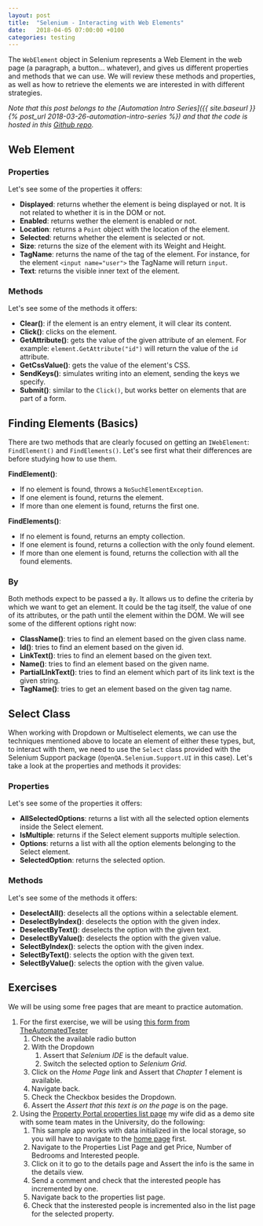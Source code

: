 ```yaml
---
layout: post
title:  "Selenium - Interacting with Web Elements"
date:   2018-04-05 07:00:00 +0100
categories: testing
---
```

The `WebElement` object in Selenium represents a Web Element in the web page (a paragraph, a button... whatever), and gives us different properties and methods that we can use. We will review these methods and properties, as well as how to retrieve the elements we are interested in with different strategies.

<!--more-->
*Note that this post belongs to the [Automation Intro Series]({{ site.baseurl }}{% post_url 2018-03-26-automation-intro-series %}) and that the code is hosted in this [Github repo](https://github.com/nereolopez/selenium-intro).* 

## Web Element

### Properties
Let's see some of the properties it offers:
- **Displayed**: returns whether the element is being displayed or not. It is not related to whether it is in the DOM or not. 
- **Enabled**: returns wether the element is enabled or not.
- **Location**: returns a `Point` object with the location of the element.
- **Selected**: returns whether the element is selected or not.
- **Size**: returns the size of the element with its Weight and Height.
- **TagName**: returns the name of the tag of the element. For instance, for the element `<input name="user">` the TagName will return `input`.
- **Text**: returns the visible inner text of the element.

### Methods
Let's see some of the methods it offers:
- **Clear()**: if the element is an entry element, it will clear its content.
- **Click()**: clicks on the element.
- **GetAttribute()**: gets the value of the given attribute of an element. For example: `element.GetAttribute("id")` will return the value of the `id` attribute.
- **GetCssValue()**: gets the value of the element's CSS.
- **SendKeys()**: simulates writing into an element, sending the keys we specify.
- **Submit()**: similar to the `Click()`, but works better on elements that are part of a form.

## Finding Elements (Basics)
There are two methods that are clearly focused on getting an `IWebElement`: `FindElement()` and `FindElements()`. Let's see first what their differences are before studying how to use them.

**FindElement()**:
- If no element is found, throws a `NoSuchElementException`.
- If one element is found, returns the element.
- If more than one element is found, returns the first one.

**FindElements()**:
- If no element is found, returns an empty collection.
- If one element is found, returns a collection with the only found element.
- If more than one element is found, returns the collection with all the found elements.

### By
Both methods expect to be passed a `By`. It allows us to define the criteria by which we want to get an element. It could be the tag itself, the value of one of its attributes, or the path until the element within the DOM. We will see some of the different options right now:
- **ClassName()**: tries to find an element based on the given class name.
- **Id()**: tries to find an element based on the given id.
- **LinkText()**: tries to find an element based on the given text.
- **Name()**: tries to find an element based on the given name.
- **PartialLInkText()**: tries to find an element which part of its link text is the given string.
- **TagName()**: tries to get an element based on the given tag name.


## Select Class
When working with Dropdown or Multiselect elements, we can use the techniques mentioned above to locate an element of either these types, but, to interact with them, we need to use the `Select` class provided with the Selenium Support package (`OpenQA.Selenium.Support.UI` in this case). Let's take a look at the properties and methods it provides:

### Properties
Let's see some of the properties it offers:
- **AllSelectedOptions**: returns a list with all the selected option elements inside the Select element.
- **IsMultiple**: returns if the Select element supports multiple selection.
- **Options**: returns a list with all the option elements belonging to the Select element.
- **SelectedOption**: returns the selected option.

### Methods
Let's see some of the methods it offers:
- **DeselectAll()**: deselects all the options within a selectable element.
- **DeselectByIndex()**: deselects the option with the given index.
- **DeselectByText()**: deselects the option with the given text.
- **DeselectByValue()**: deselects the option with the given value.
- **SelectByIndex()**: selects the option with the given index.
- **SelectByText()**: selects the option with the given text.
- **SelectByValue()**: selects the option with the given value.

## Exercises
We will be using some free pages that are meant to practice automation.
1. For the first exercise, we will be using [this form from TheAutomatedTester](http://book.theautomatedtester.co.uk/chapter1)
    1. Check the available radio button
    2. With the Dropdown
        1. Assert that *Selenium IDE* is the default value.
        2. Switch the selected option to *Selenium Grid*.
    3. Click on the *Home Page* link and Assert that *Chapter 1* element is available.
    4. Navigate back.
    5. Check the Checkbox besides the Dropdown.
    6. Assert the *Assert that this text is on the page* is on the page.
2. Using the [Property Portal properties list page](https://grup5web.firebaseapp.com/properties/properties.html?region=Navarra) my wife did as a demo site with some team mates in the University, do the following:
    1. This sample app works with data initialized in the local storage, so you will have to navigate to the [home page](https://grup5web.firebaseapp.com/) first.
    2. Navigate to the Properties List Page and get Price, Number of Bedrooms and Interested people.
    3. Click on it to go to the details page and Assert the info is the same in the details view.
    4. Send a comment and check that the interested people has incremented by one.
    5. Navigate back to the properties list page.
    6. Check that the insterested people is incremented also in the list page for the selected property.